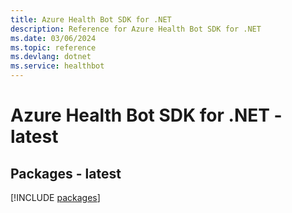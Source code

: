 ```yaml
---
title: Azure Health Bot SDK for .NET
description: Reference for Azure Health Bot SDK for .NET
ms.date: 03/06/2024
ms.topic: reference
ms.devlang: dotnet
ms.service: healthbot
---
```

# Azure Health Bot SDK for .NET - latest
## Packages - latest
[!INCLUDE [packages](health-bot-index.md)]